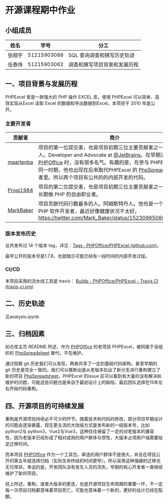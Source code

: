 # **开源课程期中作业**

## **小组成员**

| 姓名   | 学号        | 分工                         |
| ------ | ----------- | ---------------------------- |
| 张翔宇 | 51215903088 | SQL 查询调查和撰写历史轨迹   |
| 伍泰炜 | 51215903062 | 调查和撰写项目背景和发展历程 |

## **一、项目背景与发展历程**

PHPExcel 曾是一款强大的 PHP 操作 EXCEL 库，使用 PHPExcel 可以简单、高效实现从Excel 读取 Excel 的数据和导出数据到Excel。本项目于 2010 年底公开。

### **主要开发者**

| 贡献者                                    | 简介                                                         |
| ----------------------------------------- | ------------------------------------------------------------ |
| [maartenba](https://github.com/maartenba) | 项目的第一位提交者，也是项目初期三位主要贡献者之一，比利时人。Developer and Advocate at [@JetBrains](https://twitter.com/JetBrains)。在早期活跃于 [PHPOffice](https://github.com/maartenba?tab=overview&org=PHPOffice&from=2011-12-01&to=2011-12-31) 时，没有很多名气。有趣的是，在参与 PHPExcel 开发的同一时期，他也出现在后来取代PHPExcel 的 [PhpSpreadsheet](https://github.com/PHPOffice/PhpSpreadsheet) 贡献者里。所以两个项目有公共的的内部开发的代码。 |
| [Progi1984](https://github.com/Progi1984) | 项目的第二位提交者，也是项目初期三位主要贡献者之一，法国人。长期做 PHP 的自由职业者。 |
| [MarkBaker](https://github.com/MarkBaker) | 项目贡献代码行数最多的人。阿姆斯特丹人。他也是一个非常活跃的 PHP 软件开发者，最近好像健康状况不太好。https://twitter.com/Mark_Baker/status/1523099506040049664 |

### **版本发布历史** 

总共发布过 14 个版本 tag，详见：[Tags · PHPOffice/PHPExcel (github.com)](https://github.com/PHPOffice/PHPExcel/tags)。

最早公开的版本号是1.7.8，也就暗示可能已经有一段时间的内部开发过程。

### **CI/CD**

本项目采用的流水线工具是 travis： [Builds - PHPOffice/PHPExcel - Travis CI (travis-ci.org)](https://travis-ci.org/github/PHPOffice/PHPExcel/builds)

## **二、历史轨迹**

见analysis.ipynb



## **三、归档因素**

如仓库主页 README 所述，作为  [PHPOffice](https://github.com/maartenba?tab=overview&org=PHPOffice&from=2011-12-01&to=2011-12-31) 的老项目 PHPExcel，被同属于该组织的 [PhpSpreadsheet](https://github.com/PHPOffice/PhpSpreadsheet) 替代，不在维护。

通过观察 git 历史我们可以发现，两者共享了一定的基础代码架构，甚至早期的 git 历史是完全一致的。我们可以推断出是从老版本拉出了新分支进行重构建立了新的项目 [PhpSpreadsheet](https://github.com/PHPOffice/PhpSpreadsheet)。PHPExcel 的issue 区可以看到有大量的没有解决和维护的问题，可能这些问题也是来自于最初设计上的缺陷，最后团队选择在15年左右开始代码重构。

## **四、开源项目的可持续发展**

重构是开源项目持续必不可少的环节。随着技术和代码的修改，部分项目早期设计的问题会逐渐暴露，现在更主流的大改版方式是发布新的一级版本号，比如 python2与 python3，Vue2与Vue3，这种往往保留了一定的对老版本的兼容性，因为老版本已经形成了相对成熟的用户群体与惯性，大版本占领用户端需要给足迁移时间。

而本项目  [PHPOffice](https://github.com/maartenba?tab=overview&org=PHPOffice&from=2011-12-01&to=2011-12-31) 作为一个工具包，牵连的用户群体不是很大，并且在项目公开的第五年就选择归档（实际生命终结的时间更早）。所以采用这种强硬的迁移也无可厚非。幸运的是，开发团队没有发生人员的流失，早期的核心开发者一直继续维护了新的项目。

综上所述，重构，或者大版本的更迭，也是开源项目生命周期的重要一环，不一定每一次项目归档都意味着项目死亡，可能也意味着一个新的，更好的设计已经在酝酿。